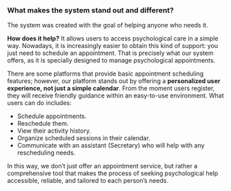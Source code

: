 ### What makes the system stand out and different?

The system was created with the goal of helping anyone who needs it.

**How does it help?** It allows users to access psychological care in a simple way. Nowadays, it is increasingly easier to obtain this kind of support: you just need to schedule an appointment. That is precisely what our system offers, as it is specially designed to manage psychological appointments.

There are some platforms that provide basic appointment scheduling features; however, our platform stands out by offering a **personalized user experience, not just a simple calendar**. From the moment users register, they will receive friendly guidance within an easy-to-use environment. What users can do includes:

- Schedule appointments.
- Reschedule them.
- View their activity history.
- Organize scheduled sessions in their calendar.
- Communicate with an assistant (Secretary) who will help with any rescheduling needs.

In this way, we don’t just offer an appointment service, but rather a comprehensive tool that makes the process of seeking psychological help accessible, reliable, and tailored to each person’s needs.